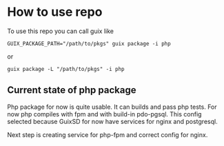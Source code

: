 How to use repo
===============

To use this repo you can call guix like

    GUIX_PACKAGE_PATH="/path/to/pkgs" guix package -i php

or

    guix package -L "/path/to/pkgs" -i php

Current state of php package
----------------------------

Php package for now is quite usable. It can builds and pass php tests.
For now php compiles with fpm and with build-in pdo-pgsql.
This config selected because GuixSD for now have services for nginx and postgresql.

Next step is creating service for php-fpm and correct config for nginx.
